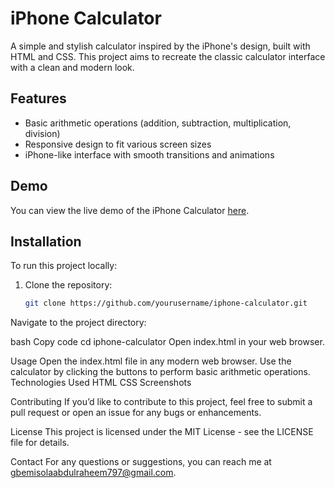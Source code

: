 # iPhone Calculator

A simple and stylish calculator inspired by the iPhone's design, built with HTML and CSS. This project aims to recreate the classic calculator interface with a clean and modern look.

## Features

- Basic arithmetic operations (addition, subtraction, multiplication, division)
- Responsive design to fit various screen sizes
- iPhone-like interface with smooth transitions and animations

## Demo

You can view the live demo of the iPhone Calculator [here](URL_TO_YOUR_DEMO).

## Installation

To run this project locally:

1. Clone the repository:
   ```bash
   git clone https://github.com/yourusername/iphone-calculator.git
Navigate to the project directory:

bash
Copy code
cd iphone-calculator
Open index.html in your web browser.

Usage
Open the index.html file in any modern web browser.
Use the calculator by clicking the buttons to perform basic arithmetic operations.
Technologies Used
HTML
CSS
Screenshots

Contributing
If you’d like to contribute to this project, feel free to submit a pull request or open an issue for any bugs or enhancements.

License
This project is licensed under the MIT License - see the LICENSE file for details.

Contact
For any questions or suggestions, you can reach me at gbemisolaabdulraheem797@gmail.com.
